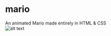# mario
An animated Mario made entirely in HTML &amp; CSS
</br>
![alt text](https://media.giphy.com/media/2ni8VcquiPJG2K44FJ/giphy.gif)
